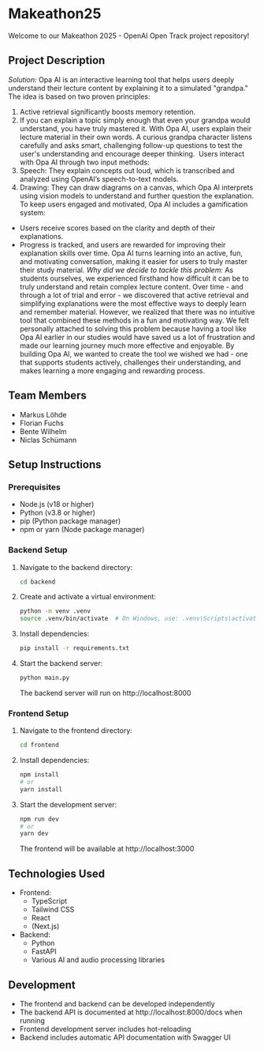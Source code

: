 # Makeathon25

Welcome to our Makeathon 2025 - OpenAI Open Track project repository!

## Project Description
*Solution:*
Opa AI is an interactive learning tool that helps users deeply understand their lecture content by explaining it to a simulated "grandpa."
The idea is based on two proven principles:
1. Active retrieval significantly boosts memory retention.
2. If you can explain a topic simply enough that even your grandpa would understand, you have truly mastered it.
   With Opa AI, users explain their lecture material in their own words. A curious grandpa character listens carefully and asks smart, challenging follow-up questions to test the user's understanding and encourage deeper thinking. 
Users interact with Opa AI through two input methods:
1. Speech: They explain concepts out loud, which is transcribed and analyzed using OpenAI’s speech-to-text models.
2. Drawing: They can draw diagrams on a canvas, which Opa AI interprets using vision models to understand and further question the explanation.
   To keep users engaged and motivated, Opa AI includes a gamification system:
* Users receive scores based on the clarity and depth of their explanations.
* Progress is tracked, and users are rewarded for improving their explanation skills over time.
  Opa AI turns learning into an active, fun, and motivating conversation, making it easier for users to truly master their study material.
  *Why did we decide to tackle this problem:*
  As students ourselves, we experienced firsthand how difficult it can be to truly understand and retain complex lecture content. Over time - and through a lot of trial and error - we discovered that active retrieval and simplifying explanations were the most effective ways to deeply learn and remember material.
  However, we realized that there was no intuitive tool that combined these methods in a fun and motivating way. We felt personally attached to solving this problem because having a tool like Opa AI earlier in our studies would have saved us a lot of frustration and made our learning journey much more effective and enjoyable.
  By building Opa AI, we wanted to create the tool we wished we had - one that supports students actively, challenges their understanding, and makes learning a more engaging and rewarding process.
## Team Members
- Markus Löhde
- Florian Fuchs
- Bente Wilhelm
- Niclas Schümann

## Setup Instructions

### Prerequisites
- Node.js (v18 or higher)
- Python (v3.8 or higher)
- pip (Python package manager)
- npm or yarn (Node package manager)

### Backend Setup
1. Navigate to the backend directory:
   ```bash
   cd backend
   ```

2. Create and activate a virtual environment:
   ```bash
   python -m venv .venv
   source .venv/bin/activate  # On Windows, use: .venv\Scripts\activate
   ```

3. Install dependencies:
   ```bash
   pip install -r requirements.txt
   ```

4. Start the backend server:
   ```bash
   python main.py
   ```
   The backend server will run on http://localhost:8000

### Frontend Setup
1. Navigate to the frontend directory:
   ```bash
   cd frontend
   ```

2. Install dependencies:
   ```bash
   npm install
   # or
   yarn install
   ```

3. Start the development server:
   ```bash
   npm run dev
   # or
   yarn dev
   ```
   The frontend will be available at http://localhost:3000

## Technologies Used
- Frontend:
  - TypeScript
  - Tailwind CSS
  - React
  - (Next.js)
- Backend:
  - Python
  - FastAPI
  - Various AI and audio processing libraries

## Development
- The frontend and backend can be developed independently
- The backend API is documented at http://localhost:8000/docs when running
- Frontend development server includes hot-reloading
- Backend includes automatic API documentation with Swagger UI
